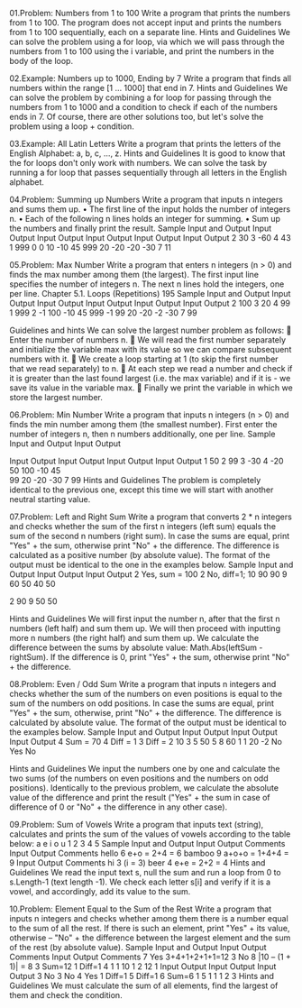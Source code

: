 01.Problem: Numbers from 1 to 100
Write a program that prints the numbers from 1 to 100. The program does not accept input and prints 
the numbers from 1 to 100 sequentially, each on a separate line.
Hints and Guidelines
We can solve the problem using a for loop, via which we will pass through the numbers from 1 to 
100 using the i variable, and print the numbers in the body of the loop.

02.Example: Numbers up to 1000, Ending by 7
Write a program that finds all numbers within the range [1 … 1000] that end in 7.
Hints and Guidelines
We can solve the problem by combining a for loop for passing through the numbers from 1 to 1000 
and a condition to check if each of the numbers ends in 7. Of course, there are other solutions too, 
but let's solve the problem using a loop + condition.

03.Example: All Latin Letters
Write a program that prints the letters of the English Alphabet: a, b, c, …, z.
Hints and Guidelines
It is good to know that the for loops don't only work with numbers. We can solve the task by running 
a for loop that passes sequentially through all letters in the English alphabet.

04.Problem: Summing up Numbers
Write a program that inputs n integers and sums them up.
• The first line of the input holds the number of integers n.
• Each of the following n lines holds an integer for summing.
• Sum up the numbers and finally print the result.
Sample Input and Output
Input Output Input Output Input Output Input Output Input Output 
2     30     3     -60    4     43     1     999    0     0
10           -10          45           999
20           -20         -20
             -30          7
                          11

05.Problem: Max Number
Write a program that enters n integers (n > 0) and finds the max number among them (the largest). 
The first input line specifies the number of integers n. The next n lines hold the integers, one per line.
Chapter 5.1. Loops (Repetitions) 195
Sample Input and Output
Input Output Input Output Input Output Input Output Input Output 
2     100    3     20     4     99     1     999    2     -1
100          -10          45           999          -1
99           20           -20                       -2
            -30            7
                           99

Guidelines and hints
We can solve the largest number problem as follows:
 Enter the number of numbers n.
 We will read the first number separately and initialize the variable
max with its value so we can compare subsequent numbers with it.
 We create a loop starting at 1 (to skip the first number that
we read separately) to n.
 At each step we read a number and check if it is greater than
the last found largest (i.e. the max variable) and if it is - we save
its value in the variable max.
 Finally we print the variable in which we store the largest number.

06.Problem: Min Number
Write a program that inputs n integers (n > 0) and finds the min number among them (the smallest 
number). First enter the number of integers n, then n numbers additionally, one per line.
Sample Input and Output
Input Output 
 
Input Output Input Output Input Output Input Output
1     50     2     99     3     -30    4     -20
50           100          -10          45     
             99           20           -20
                          -30          7
                                       99
Hints and Guidelines
The problem is completely identical to the previous one, except this time we will start with another 
neutral starting value.

07.Problem: Left and Right Sum
Write a program that converts 2 * n integers and checks whether the sum of the first n integers (left 
sum) equals the sum of the second n numbers (right sum). In case the sums are equal, print "Yes" + 
the sum, otherwise print "No" + the difference. The difference is calculated as a positive number (by 
absolute value). The format of the output must be identical to the one in the examples below.
Sample Input and Output
Input Output            Input Output 
2     Yes, sum = 100    2     No, diff=1;
10                      90
90                      9
60                      50
40                      50

2
90
9
50
50

Hints and Guidelines
We will first input the number n, after that the first n numbers (left half) and sum them up. We will 
then proceed with inputting more n numbers (the right half) and sum them up. We calculate the
difference between the sums by absolute value: Math.Abs(leftSum - rightSum). If the difference 
is 0, print "Yes" + the sum, otherwise print "No" + the difference.

08.Problem: Even / Odd Sum
Write a program that inputs n integers and checks whether the sum of the numbers on even positions
is equal to the sum of the numbers on odd positions. In case the sums are equal, print "Yes" + the 
sum, otherwise, print "No" + the difference. The difference is calculated by absolute value. The format 
of the output must be identical to the examples below.
Sample Input and Output
Input  Output   Input Output     Input  Output 
4      Sum = 70 4     Diff = 1   3      Diff = 2
10              3                5
50              5                8
60              1                1
20              -2               No
Yes             No

Hints and Guidelines
We input the numbers one by one and calculate the two sums (of the numbers on even positions and 
the numbers on odd positions). Identically to the previous problem, we calculate the absolute value 
of the difference and print the result ("Yes" + the sum in case of difference of 0 or "No" + the 
difference in any other case).

09.Problem: Sum of Vowels
Write a program that inputs text (string), calculates and prints the sum of the values of vowels
according to the table below:
a e i o u 
1 2 3 4 5
Sample Input and Output
Input Output Comments      Input  Output  Comments 
hello 6      e+o = 2+4 = 6 bamboo 9     a+o+o = 1+4+4 = 9
Input Output Comments
hi    3      (i = 3) beer 4 e+e = 2+2 = 4
Hints and Guidelines
We read the input text s, null the sum and run a loop from 0 to s.Length-1 (text length -1). We 
check each letter s[i] and verify if it is a vowel, and accordingly, add its value to the sum.

10.Problem: Element Equal to the Sum of the Rest
Write a program that inputs n integers and checks whether among them there is a number equal to 
the sum of all the rest. If there is such an element, print "Yes" + its value, otherwise – "No" + the 
difference between the largest element and the sum of the rest (by absolute value).
Sample Input and Output
Input Output  Comments           Input Output  Comments 
7     Yes     3+4+1+2+1+1=12     3     No       8 |10 – (1 + 1)| = 8
3     Sum=12                     1     Diff=1
4                                1
1                                10
1
2
12
1
Input Output     Input Output    Input Output 
3     No         3     No        4     Yes
1     Diff=1     5     Diff=1    6     Sum=6
1                5               1
1                1               2
                                 3
Hints and Guidelines
We must calculate the sum of all elements, find the largest of them and check the condition.

